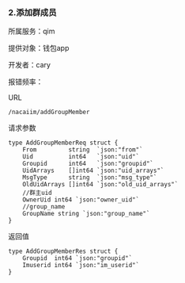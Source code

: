 ### 2.添加群成员

所属服务：qim

提供对象：钱包app

开发者：cary

报错频率：

URL

```
/nacaiim/addGroupMember
```

请求参数

    type AddGroupMemberReq struct {
    	From         string  `json:"from"`
    	Uid          int64   `json:"uid"`
    	Groupid      int64   `json:"groupid"`
    	UidArrays    []int64 `json:"uid_arrays"`
    	MsgType      string  `json:"msg_type"`
    	OldUidArrays []int64 `json:"old_uid_arrays"`
    	//群主uid
    	OwnerUid int64 `json:"owner_uid"`
    	//group_name
    	GroupName string `json:"group_name"`
    }

返回值

    type AddGroupMemberRes struct {
    	Groupid  int64 `json:"groupid"`
    	Imuserid int64 `json:"im_userid"`
    }



